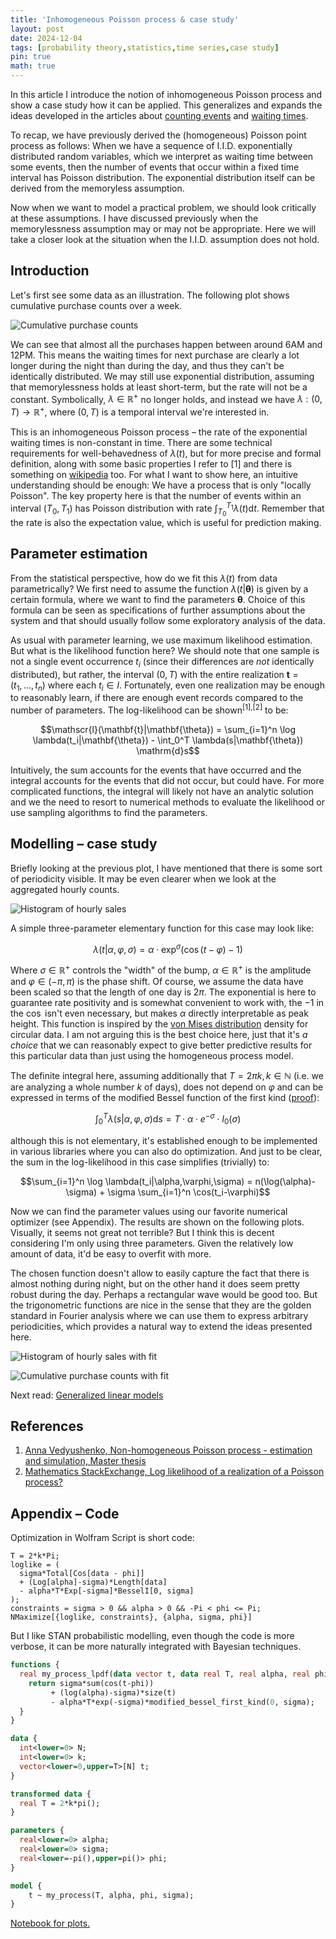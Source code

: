 ```yaml
---
title: 'Inhomogeneous Poisson process & case study'
layout: post
date: 2024-12-04
tags: [probability theory,statistics,time series,case study]
pin: true
math: true
---
```


In this article I introduce the notion of inhomogeneous Poisson process and show a case study how it can be applied.
This generalizes and expands the ideas developed in the articles about [counting events](/posts/counting-events) and [waiting times](/posts/waiting-times).  

To recap, we have previously derived the (homogeneous) Poisson point process as follows:
When we have a sequence of I.I.D. exponentially distributed random variables, which we interpret as waiting time 
between some events, then the number of events that occur within a fixed time interval has Poisson distribution.
The exponential distribution itself can be derived from the memoryless assumption.

Now when we want to model a practical problem, we should look critically at these assumptions.
I have discussed previously when the memorylessness assumption may or may not be appropriate.
Here we will take a closer look at the situation when the I.I.D. assumption does not hold.

## Introduction 

Let's first see some data as an illustration.
The following plot shows cumulative purchase counts over a week. 

![](/assets/images/step_plot_sales.png "Cumulative purchase counts")

We can see that almost all the purchases happen between around 6AM and 12PM.
This means the waiting times for next purchase are clearly a lot longer during the night than during the day, and thus they can't be
identically distributed. 
We may still use exponential distribution, assuming that memorylessness holds at least short-term,
but the rate will not be a constant. Symbolically, $\lambda \in \mathbb{R}^+$ no longer holds,
and instead we have $\lambda: (0, T) \to \mathbb{R}^+$, where $(0, T)$ is a temporal interval we're interested in.

This is an inhomogeneous Poisson process – the rate of the exponential waiting times is non-constant in time. 
There are some technical requirements for well-behavedness of $\lambda(t)$, 
but for more precise and formal definition, along with some basic properties I refer to \[1\] and there is something on [wikipedia](https://en.wikipedia.org/wiki/Poisson_point_process#Inhomogeneous_Poisson_point_process) too.
For what I want to show here, an intuitive understanding should be enough: We have a process that is only "locally Poisson".
The key property here is that the number of events within an interval $(T_0, T_1)$ has Poisson distribution with rate $\int_{T_0}^{T_1} \lambda(t) \mathrm{d} t$.
Remember that the rate is also the expectation value, which is useful for prediction making.

## Parameter estimation

From the statistical perspective, how do we fit this $\lambda(t)$ from data parametrically?
We first need to assume the function $\lambda(t|\mathbf{\theta})$ is given by a certain formula,
where we want to find the parameters $\mathbf{\theta}$.
Choice of this formula can be seen as specifications of further assumptions about the system 
and that should usually follow some exploratory analysis of the data.

As usual with parameter learning, we use maximum likelihood estimation. But what is the likelihood function here?
We should note that one sample is not a single event occurrence $t_i$ (since their differences are _not_ identically distributed),
but rather, the interval $(0, T)$ with the entire realization $\mathbf{t} = (t_1, ..., t_n)$ where each $t_i \in I$.
Fortunately, even one realization may be enough to reasonably learn, 
if there are enough event records compared to the number of parameters.
The log-likelihood can be shown<sup>[1],[2]</sup> to be:

$$\mathscr{l}(\mathbf{t}|\mathbf{\theta}) = \sum_{i=1}^n \log \lambda(t_i|\mathbf{\theta}) - \int_0^T \lambda(s|\mathbf{\theta}) \mathrm{d}s$$

Intuitively, the sum accounts for the events that have occurred and the integral accounts for the events that did not occur, but could have. 
For more complicated functions, the integral will likely not have an analytic solution 
and we the need to resort to numerical methods to evaluate the likelihood or use sampling algorithms to find the parameters.

## Modelling – case study
Briefly looking at the previous plot, I have mentioned that there is some sort of periodicity visible. 
It may be even clearer when we look at the aggregated hourly counts.

![](/assets/images/sales_hourly_histogram.png "Histogram of hourly sales")

A simple three-parameter elementary function for this case may look like:

$$\lambda(t|\alpha,\varphi,\sigma) = \alpha \cdot \exp^{\sigma}(\cos(t-\varphi)-1)$$

Where $\sigma \in \mathbb{R}^+$ controls the "width" of the bump, $\alpha \in \mathbb{R}^+$ is the amplitude
and $\varphi \in (-\pi,\pi)$ is the phase shift.
Of course, we assume the data have been scaled so that the length of one day is $2\pi$.
The exponential is here to guarantee rate positivity and is somewhat convenient to work with, the $-1$ in the $\cos$ isn't even necessary, but makes $\alpha$ directly interpretable as peak height.
This function is inspired by the [von Mises distribution](https://en.wikipedia.org/wiki/Von_Mises_distribution) density for circular data.
I am not arguing this is the best choice here, just that it's _a choice_ that 
we can reasonably expect to give better predictive results for this particular data than just using the homogeneous process model.

The definite integral here, assuming additionally that $T = 2\pi k, k \in \mathbb{N}$ (i.e. we are analyzing a whole number $k$ of days),
does not depend on $\varphi$ and
can be expressed in terms of the modified Bessel function of the first kind ([proof](https://www.smbc-comics.com/comic/2013-01-20)):

$$\int_0^T \lambda(s|\alpha,\varphi,\sigma) \mathrm{d}s = T \cdot \alpha \cdot e^{-\sigma} \cdot I_0(\sigma)$$

although this is not elementary, it's established enough to be implemented in various libraries where you can also do optimization.
And just to be clear, the sum in the log-likelihood in this case simplifies (trivially) to:

$$\sum_{i=1}^n \log \lambda(t_i|\alpha,\varphi,\sigma) = n(\log(\alpha)-\sigma) + \sigma \sum_{i=1}^n \cos(t_i-\varphi)$$

Now we can find the parameter values using our favorite numerical optimizer (see Appendix). 
The results are shown on the following plots. 
Visually, it seems not great not terrible? 
But I think this is decent considering I'm only using three parameters.
Given the relatively low amount of data, it'd be easy to overfit with more.

The chosen function doesn't allow to easily capture the fact that there is almost nothing during night, 
but on the other hand it does seem pretty robust during the day.
Perhaps a rectangular wave would be good too.
But the trigonometric functions are nice in the sense that they are the golden standard in Fourier analysis
where we can use them to express arbitrary periodicities, which provides a natural way to extend the ideas presented here.

![](/assets/images/sales_hourly_histogram_fit.png "Histogram of hourly sales with fit")

![](/assets/images/step_plot_sales_fit.png "Cumulative purchase counts with fit")


Next read: [Generalized linear models](/posts/glms/)


## References 
1. [Anna Vedyushenko, Non-homogeneous Poisson process - estimation and simulation, Master thesis](https://dspace.cuni.cz/bitstream/handle/20.500.11956/101040/120308816.pdf)
2. [Mathematics StackExchange, Log likelihood of a realization of a Poisson process?](https://math.stackexchange.com/questions/344487/log-likelihood-of-a-realization-of-a-poisson-process)

## Appendix – Code
Optimization in Wolfram Script is short code:
```wolfram
T = 2*k*Pi;
loglike = (
  sigma*Total[Cos[data - phi]]
  + (Log[alpha]-sigma)*Length[data] 
  - alpha*T*Exp[-sigma]*BesselI[0, sigma]
);
constraints = sigma > 0 && alpha > 0 && -Pi < phi <= Pi;
NMaximize[{loglike, constraints}, {alpha, sigma, phi}]

```

But I like STAN probabilistic modelling, even though the code is more verbose, it can be more naturally integrated with Bayesian techniques.

```stan
functions {
  real my_process_lpdf(data vector t, data real T, real alpha, real phi, real sigma) {
    return sigma*sum(cos(t-phi)) 
         + (log(alpha)-sigma)*size(t)
         - alpha*T*exp(-sigma)*modified_bessel_first_kind(0, sigma);
  }
}

data {
  int<lower=0> N;
  int<lower=0> k;
  vector<lower=0,upper=T>[N] t;
}

transformed data {
  real T = 2*k*pi();
}

parameters {
  real<lower=0> alpha;
  real<lower=0> sigma;
  real<lower=-pi(),upper=pi()> phi;
}

model {
    t ~ my_process(T, alpha, phi, sigma); 
}
```

[Notebook for plots.](/assets/notebooks/imhomogeneous_process.ipynb)
